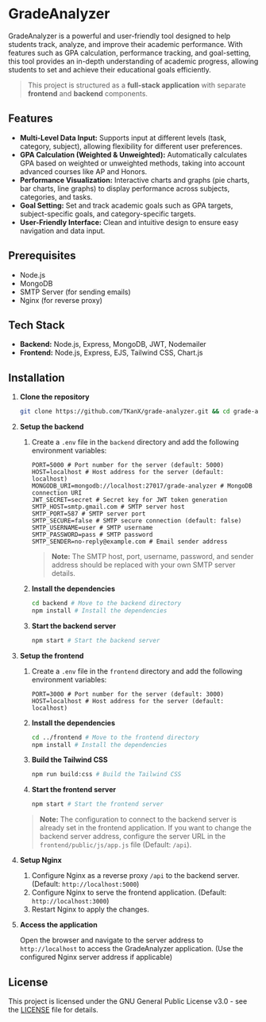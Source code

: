 # GradeAnalyzer

GradeAnalyzer is a powerful and user-friendly tool designed to help students track, analyze, and improve their academic performance. With features such as GPA calculation, performance tracking, and goal-setting, this tool provides an in-depth understanding of academic progress, allowing students to set and achieve their educational goals efficiently.

> This project is structured as a **full-stack application** with separate **frontend** and **backend** components.

## Features

- **Multi-Level Data Input:** Supports input at different levels (task, category, subject), allowing flexibility for different user preferences.
- **GPA Calculation (Weighted & Unweighted):** Automatically calculates GPA based on weighted or unweighted methods, taking into account advanced courses like AP and Honors.
- **Performance Visualization:** Interactive charts and graphs (pie charts, bar charts, line graphs) to display performance across subjects, categories, and tasks.
- **Goal Setting:** Set and track academic goals such as GPA targets, subject-specific goals, and category-specific targets.
- **User-Friendly Interface:** Clean and intuitive design to ensure easy navigation and data input.

## Prerequisites

- Node.js
- MongoDB
- SMTP Server (for sending emails)
- Nginx (for reverse proxy)

## Tech Stack

- **Backend:** Node.js, Express, MongoDB, JWT, Nodemailer
- **Frontend:** Node.js, Express, EJS, Tailwind CSS, Chart.js

## Installation

1. **Clone the repository**

   ```bash
   git clone https://github.com/TKanX/grade-analyzer.git && cd grade-analyzer
   ```

2. **Setup the backend**

   1. Create a `.env` file in the `backend` directory and add the following environment variables:

      ```env
      PORT=5000 # Port number for the server (default: 5000)
      HOST=localhost # Host address for the server (default: localhost)
      MONGODB_URI=mongodb://localhost:27017/grade-analyzer # MongoDB connection URI
      JWT_SECRET=secret # Secret key for JWT token generation
      SMTP_HOST=smtp.gmail.com # SMTP server host
      SMTP_PORT=587 # SMTP server port
      SMTP_SECURE=false # SMTP secure connection (default: false)
      SMTP_USERNAME=user # SMTP username
      SMTP_PASSWORD=pass # SMTP password
      SMTP_SENDER=no-reply@example.com # Email sender address
      ```

      > **Note:** The SMTP host, port, username, password, and sender address should be replaced with your own SMTP server details.

   2. **Install the dependencies**

      ```bash
      cd backend # Move to the backend directory
      npm install # Install the dependencies
      ```

   3. **Start the backend server**

      ```bash
      npm start # Start the backend server
      ```

3. **Setup the frontend**

   1. Create a `.env` file in the `frontend` directory and add the following environment variables:

      ```env
      PORT=3000 # Port number for the server (default: 3000)
      HOST=localhost # Host address for the server (default: localhost)
      ```

   2. **Install the dependencies**

      ```bash
      cd ../frontend # Move to the frontend directory
      npm install # Install the dependencies
      ```

   3. **Build the Tailwind CSS**

      ```bash
      npm run build:css # Build the Tailwind CSS
      ```

   4. **Start the frontend server**

      ```bash
      npm start # Start the frontend server
      ```

   > **Note:** The configuration to connect to the backend server is already set in the frontend application. If you want to change the backend server address, configure the server URL in the `frontend/public/js/app.js` file (Default: `/api`).

4. **Setup Nginx**

   1. Configure Nginx as a reverse proxy `/api` to the backend server. (Default: `http://localhost:5000`)
   2. Configure Nginx to serve the frontend application. (Default: `http://localhost:3000`)
   3. Restart Nginx to apply the changes.

5. **Access the application**

   Open the browser and navigate to the server address to `http://localhost` to access the GradeAnalyzer application. (Use the configured Nginx server address if applicable)

## License

This project is licensed under the GNU General Public License v3.0 - see the [LICENSE](LICENSE) file for details.
